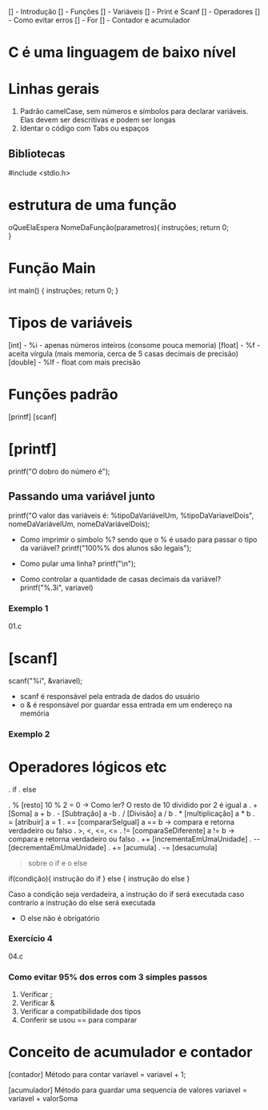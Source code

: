 [] - Introdução
[] - Funções
[] - Variáveis
[] - Print e Scanf
[] - Operadores
[] - Como evitar erros
[] - For
[] - Contador e acumulador

# C é uma linguagem de baixo nível

# Linhas gerais
1. Padrão camelCase, sem números e símbolos para declarar variáveis. Elas devem ser descritivas e podem ser longas
2. Identar o código com Tabs ou espaços

## Bibliotecas

#include <stdio.h>
 
# estrutura de uma função
oQueElaEspera NomeDaFunção(parametros){
    instruções;
    return 0;   
}

# Função Main
int main() { 
    instruções;
    return 0;
}

# Tipos de variáveis
[int]    - %i  - apenas números inteiros (consome pouca memoria)
[float]  - %f  - aceita vírgula (mais memoria, cerca de 5 casas decimais de precisão)
[double] - %lf - float com mais precisão

# Funções padrão
[printf]
[scanf]

# [printf]
printf("O dobro do número é");

## Passando uma variável junto
printf("O valor das variáveis é: %tipoDaVariávelUm, %tipoDaVariavelDois", nomeDaVariávelUm, nomeDaVariávelDois);

- Como imprimir o símbolo %? sendo que o % é usado para passar o tipo da variável?
printf("100%% dos alunos são legais");

- Como pular uma linha?
printf("\n");

- Como controlar a quantidade de casas decimais da variável?
printf("%.3i", variavel)

### Exemplo 1
01.c

# [scanf]
scanf("%i", &variavel);
- scanf é responsável pela entrada de dados do usuário
- o & é responsável por guardar essa entrada em um endereço na memória

### Exemplo 2
# Operadores lógicos etc
. if
. else

. %  [resto] 10 % 2 = 0 -> Como ler? O resto de 10 dividido por 2 é igual a
. +  [Soma] a + b
. -  [Subtração] a -b
. /  [Divisão] a / b
. *  [multiplicação] a * b
. =  [atribuir] a = 1
. == [compararSeIgual] a == b -> compara e retorna verdadeiro ou falso
. >, <, <=, <=
. != [comparaSeDiferente] a != b -> compara e retorna verdadeiro ou falso
. ++ [incrementaEmUmaUnidade]
. -- [decrementaEmUmaUnidade]
. += [acumula]
. -= [desacumula]


> sobre o if e o else

if(condição){
    instrução do if
} else {
    instrução do else
}

Caso a condição seja verdadeira, a instrução do if será executada
caso contrario a instrução do else será executada
- O else não é obrigatório

### Exercício 4
04.c

### Como evitar 95% dos erros com 3 simples passos
1. Verificar ;
2. Verificar &
3. Verificar a compatibilidade dos tipos
4. Conferir se usou == para comparar

# Conceito de acumulador e contador
[contador]
    Método para contar
variavel = variavel + 1;

[acumulador]
    Método para guardar uma sequencia de valores
variavel = variavel + valorSoma




